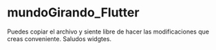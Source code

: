 # mundoGirando_Flutter
Puedes copiar el archivo y siente libre de hacer las modificaciones que creas conveniente.
Saludos widgtes.

